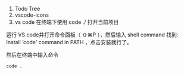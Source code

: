 1. Todo Tree
2. vscode-icons
3. vs code 在终端下使用 code ./ 打开当前项目

运行 VS code并打开命令面板（ ⇧⌘P ），然后输入 shell command 找到: Install ‘code' command in PATH ，点击安装就行了。

然后在终端中输入命令 
```
code .

```